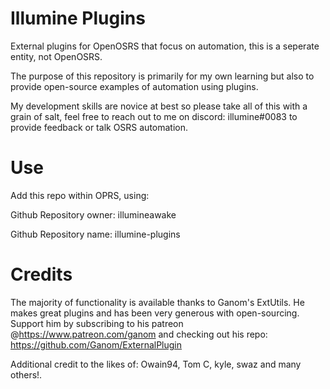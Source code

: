 # Illumine Plugins

External plugins for OpenOSRS that focus on automation, this is a seperate entity, not OpenOSRS.

The purpose of this repository is primarily for my own learning but also to provide open-source examples of automation using plugins. 

My development skills are novice at best so please take all of this with a grain of salt, feel free to reach out to me on discord: illumine#0083 to provide feedback or talk OSRS automation.

# Use

Add this repo within OPRS, using:

Github Repository owner: illumineawake

Github Repository name: illumine-plugins


# Credits

The majority of functionality is available thanks to Ganom's ExtUtils. He makes great plugins and has been very generous with open-sourcing. Support him by subscribing to his patreon @https://www.patreon.com/ganom and checking out his repo: https://github.com/Ganom/ExternalPlugin

Additional credit to the likes of: Owain94, Tom C, kyle, swaz and many others!.
